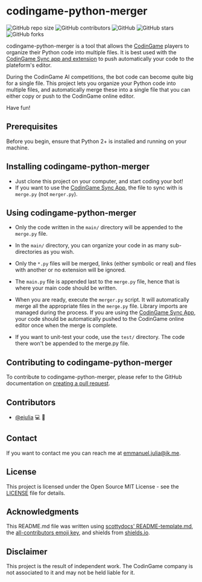 # codingame-python-merger

<!--- For more shields, check https://shields.io --->
![GitHub repo size](https://img.shields.io/github/repo-size/ejulia/codingame-python-merger?style=flat)
![GitHub contributors](https://img.shields.io/github/contributors/ejulia/codingame-python-merger)
![GitHub](https://img.shields.io/github/license/ejulia/codingame-python-merger)
![GitHub stars](https://img.shields.io/github/stars/ejulia/codingame-python-merger?style=social)
![GitHub forks](https://img.shields.io/github/forks/ejulia/codingame-python-merger?label=Fork&style=social)

codingame-python-merger is a tool that allows the [CodinGame](https://www.codingame.com/home) players to organize their Python code into multiple files. It is best used with the [CodinGame Sync app and extension](https://www.codingame.com/forum/t/codingame-sync-beta/614) to push automatically your code to the plateform's editor.

During the CodinGame AI competitions, the bot code can become quite big for a single file. This project lets you organize your Python code into multiple files, and automatically merge these into a single file that you can either copy or push to the CodinGame online editor.

Have fun!


## Prerequisites

Before you begin, ensure that Python 2+ is installed and running on your machine.


## Installing codingame-python-merger

* Just clone this project on your computer, and start coding your bot!
* If you want to use the [CodinGame Sync App](https://www.codingame.com/forum/t/codingame-sync-beta/614), the file to sync with is `merge.py` (not `merger.py`).


## Using codingame-python-merger

* Only the code written in the `main/` directory will be appended to the `merge.py` file.
* In the `main/` directory, you can organize your code in as many sub-directories as you wish.
* Only the `*.py` files will be merged, links (either symbolic or real) and files with another or no extension will be ignored.
* The `main.py` file is appended last to the `merge.py` file, hence that is where your main code should be written.
* When you are ready, execute the `merger.py` script. It will automatically merge all the appropriate files in the `merge.py` file. Library imports are managed during the process. If you are using the [CodinGame Sync App](https://www.codingame.com/forum/t/codingame-sync-beta/614), your code should be automatically pushed to the CodinGame online editor once when the merge is complete.

* If you want to unit-test your code, use the `test/` directory. The code there won't be appended to the merge.py file.


## Contributing to codingame-python-merger

To contribute to codingame-python-merger, please refer to the GitHub documentation on [creating a pull request](https://docs.github.com/en/pull-requests/collaborating-with-pull-requests/proposing-changes-to-your-work-with-pull-requests/creating-a-pull-request).

## Contributors

* [@ejulia](https://github.com/ejulia) 💻 📖


## Contact

If you want to contact me you can reach me at emmanuel.julia@ik.me.


## License

This project is licensed under the Open Source MIT License - see the [LICENSE](https://github.com/ejulia/codingame-python-merger/blob/main/LICENSE) file for details.


## Acknowledgments

This README.md file was written using [scottydocs' README-template.md](https://github.com/scottydocs/README-template.md), the [all-contributors emoji key](https://allcontributors.org/docs/en/emoji-key), and shields from [shields.io](https://shields.io/).


## Disclaimer

This project is the result of independent work. The CodinGame company is not associated to it and may not be held liable for it.
